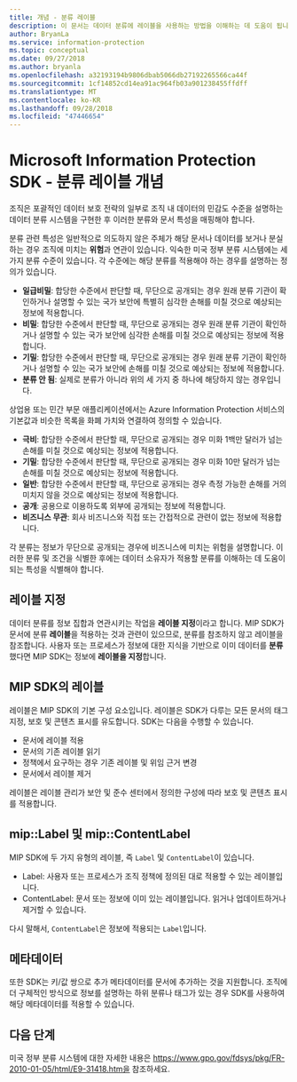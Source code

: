 ```yaml
---
title: 개념 - 분류 레이블
description: 이 문서는 데이터 분류에 레이블을 사용하는 방법을 이해하는 데 도움이 됩니다.
author: BryanLa
ms.service: information-protection
ms.topic: conceptual
ms.date: 09/27/2018
ms.author: bryanla
ms.openlocfilehash: a32193194b9806dbab5066db27192265566ca44f
ms.sourcegitcommit: 1cf14852cd14ea91ac964fb03a901238455ffdff
ms.translationtype: MT
ms.contentlocale: ko-KR
ms.lasthandoff: 09/28/2018
ms.locfileid: "47446654"
---
```

# <a name="microsoft-information-protection-sdk---classification-label-concepts"></a>Microsoft Information Protection SDK - 분류 레이블 개념

조직은 포괄적인 데이터 보호 전략의 일부로 조직 내 데이터의 민감도 수준을 설명하는 데이터 분류 시스템을 구현한 후 이러한 분류와 문서 특성을 매핑해야 합니다.

분류 관련 특성은 일반적으로 의도하지 않은 주체가 해당 문서나 데이터를 보거나 분실하는 경우 조직에 미치는 **위험**과 연관이 있습니다. 익숙한 미국 정부 분류 시스템에는 세 가지 분류 수준이 있습니다. 각 수준에는 해당 분류를 적용해야 하는 경우를 설명하는 정의가 있습니다.

* **일급비밀**: 합당한 수준에서 판단할 때, 무단으로 공개되는 경우 원래 분류 기관이 확인하거나 설명할 수 있는 국가 보안에 특별히 심각한 손해를 미칠 것으로 예상되는 정보에 적용합니다.
* **비밀**: 합당한 수준에서 판단할 때, 무단으로 공개되는 경우 원래 분류 기관이 확인하거나 설명할 수 있는 국가 보안에 심각한 손해를 미칠 것으로 예상되는 정보에 적용합니다.
* **기밀**: 합당한 수준에서 판단할 때, 무단으로 공개되는 경우 원래 분류 기관이 확인하거나 설명할 수 있는 국가 보안에 손해를 미칠 것으로 예상되는 정보에 적용합니다.
* **분류 안 됨**: 실제로 분류가 아니라 위의 세 가지 중 하나에 해당하지 않는 경우입니다.

상업용 또는 민간 부문 애플리케이션에서는 Azure Information Protection 서비스의 기본값과 비슷한 목록을 화폐 가치와 연결하여 정의할 수 있습니다.

* **극비**: 합당한 수준에서 판단할 때, 무단으로 공개되는 경우 미화 1백만 달러가 넘는 손해를 미칠 것으로 예상되는 정보에 적용합니다.
* **기밀**: 합당한 수준에서 판단할 때, 무단으로 공개되는 경우 미화 10만 달러가 넘는 손해를 미칠 것으로 예상되는 정보에 적용합니다.
* **일반**: 합당한 수준에서 판단할 때, 무단으로 공개되는 경우 측정 가능한 손해를 거의 미치지 않을 것으로 예상되는 정보에 적용합니다.
* **공개**: 공용으로 이용하도록 외부에 공개되는 정보에 적용합니다. 
* **비즈니스 무관**: 회사 비즈니스와 직접 또는 간접적으로 관련이 없는 정보에 적용합니다.

각 분류는 정보가 무단으로 공개되는 경우에 비즈니스에 미치는 위험을 설명합니다. 이러한 분류 및 조건을 식별한 후에는 데이터 소유자가 적용할 분류를 이해하는 데 도움이 되는 특성을 식별해야 합니다.

## <a name="labeling"></a>레이블 지정

데이터 분류를 정보 집합과 연관시키는 작업을 **레이블 지정**이라고 합니다. MIP SDK가 문서에 분류 **레이블**을 적용하는 것과 관련이 있으므로, 분류를 참조하지 않고 레이블을 참조합니다. 사용자 또는 프로세스가 정보에 대한 지식을 기반으로 이미 데이터를 **분류**했다면 MIP SDK는 정보에 **레이블을 지정**합니다.

## <a name="labels-in-the-mip-sdk"></a>MIP SDK의 레이블

레이블은 MIP SDK의 기본 구성 요소입니다. 레이블은 SDK가 다루는 모든 문서의 태그 지정, 보호 및 콘텐츠 표시를 유도합니다. SDK는 다음을 수행할 수 있습니다.

* 문서에 레이블 적용
* 문서의 기존 레이블 읽기
* 정책에서 요구하는 경우 기존 레이블 및 위임 근거 변경
* 문서에서 레이블 제거

레이블은 레이블 관리가 보안 및 준수 센터에서 정의한 구성에 따라 보호 및 콘텐츠 표시를 적용합니다. 

## <a name="miplabel-vs-mipcontentlabel"></a>mip::Label 및 mip::ContentLabel

MIP SDK에 두 가지 유형의 레이블, 즉 `Label` 및 `ContentLabel`이 있습니다.

* Label: 사용자 또는 프로세스가 조직 정책에 정의된 대로 적용할 수 있는 레이블입니다.
* ContentLabel: 문서 또는 정보에 이미 있는 레이블입니다. 읽거나 업데이트하거나 제거할 수 있습니다. 

다시 말해서, `ContentLabel`은 정보에 적용되는 `Label`입니다.

## <a name="metadata"></a>메타데이터

또한 SDK는 키/값 쌍으로 추가 메타데이터를 문서에 추가하는 것을 지원합니다. 조직에 더 구체적인 방식으로 정보를 설명하는 하위 분류나 태그가 있는 경우 SDK를 사용하여 해당 메타데이터를 적용할 수 있습니다.

## <a name="next-steps"></a>다음 단계

미국 정부 분류 시스템에 대한 자세한 내용은 https://www.gpo.gov/fdsys/pkg/FR-2010-01-05/html/E9-31418.htm을 참조하세요.

